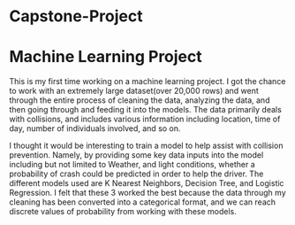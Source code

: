 # Capstone-Project

<h1>Machine Learning Project</h1>

<body> This is my first time working on a machine learning project. I got the chance to work with an extremely large dataset(over 20,000 rows)
and went through the entire process of cleaning the data, analyzing the data, and then going through and feeding it into the models. The data
primarily deals with collisions, and includes various information including location, time of day, number of individuals involved, and so on.


I thought it would be interesting to train a model to help assist with collision prevention. Namely, by providing some key data inputs into the
model including but not limited to Weather, and light conditions, whether a probability of crash could be predicted in order to help the driver.
The different models used are K Nearest Neighbors, Decision Tree, and Logistic Regression. I felt that these 3 worked the best because the data
through my cleaning has been converted into a categorical format, and we can reach discrete values of probability from working with these models.
